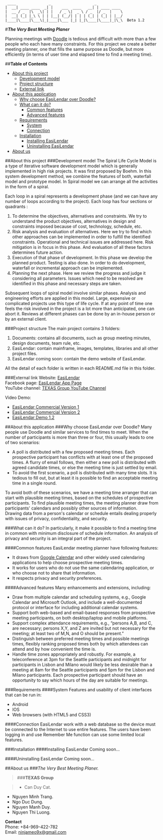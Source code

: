      ____               _                    _
    |  __| ____ ____  _| |    ___  ____   __| | ____ ____
    |  __ / _  |\  _\| | |   / _ \|  _ \ / _  |/ _  |    \
    |  __| (_| |_\ \ | | |__| (__/| | | | (_| | (_| | |__/
    |____|\____|\___\|_|____|\___ |_| |_|\____|\____|_|\_\  Beta 1.2
#**_The Very Best Meeting Planer_**  

Planning meetings with [Doodle](http://doodle.com/ "Doodle") is tedious and difficult with more than a few people who each have many constraints. For this project we create a better meeting planner, one that fills the same purpose as Doodle, but more efficiently (in terms of user time and elapsed time to find a meeting time).

##**Table of Contents**

- [About this project](#about-this-project)
  - [Development model](#development-model)
  - [Project structure](#project-structure)
  - [External link](#external-link)
- [About this application](#about-this-application)
  - [Why choose EasiLendar over Doodle?](#why-choose-easilendar-over-doodle)
  - [What can it do?](#what-can-it-do)
    - [Common features](#common-features)
    - [Advanced features](#advanced-features)
  - [Requirements](#requirements)
    - [System](#system)
    - [Connection](#connection)
  - [Installation](#installation)
    - [Installing EasiLendar](#installing-easilendar)
    - [Uninstalling EasiLendar](#uninstalling-easilendar)
- [About us](#about-us)

##About this project
###Development model
The Spiral Life Cycle Model is a type of iterative software development model which is generally implemented in high risk projects. It was first proposed by Boehm. In this system development method, we combine the features of both, waterfall model and prototype model. In Spiral model we can arrange all the activities in the form of a spiral.  

Each loop in a spiral represents a development phase (and we can have any number of loops according to the project). Each loop has four sections or quadrants :

1. To determine the objectives, alternatives and constraints. We try to understand the product objectives, alternatives in design and constraints imposed because of cost, technology, schedule, etc.  
2. Risk analysis and evaluation of alternatives. Here we try to find which other approaches can be implemented in order to fulfill the identified constraints. Operational and technical issues are addressed here. Risk mitigation is in focus in this phase. And evaluation of all these factors determines future action.  
3. Execution of that phase of development. In this phase we develop the planned product. Testing is also done. In order to do development, waterfall or incremental approach can be implemented.  
4. Planning the next phase. Here we review the progress and judge it considering all parameters. Issues which need to be resolved are identified in this phase and necessary steps are taken.  

Subsequent loops of spiral model involve similar phases. Analysis and engineering efforts are applied in this model. Large, expensive or complicated projects use this type of life cycle. If at any point of time one feels the risk involved in the project is a lot more than anticipated, one can abort it. Reviews at different phases can be done by an in-house person or by an external client.

###Project structure
The main project contains 3 folders:

1. Documents: contains all documents, such as group meeting minutes, design documents, team rule, etc.  
2. EasiLendar: contain mainframe, images, templates, libraries and all other project files.  
3. EasiLendar coming soon: contain the demo website of EasiLendar.

All the detail of each folder is written in each README.md file in this folder.

###External link
Website: [EasiLendar](http://easilendar.wc.lt "EasiLendar")  
Facebook page: [EasiLendar App Page](https://www.facebook.com/EasiLendar "EasiLendar page")  
YouTube channel: [TEXAS Group YouTube Channel](https://www.youtube.com/channel/UC3tYd_GAkPAAp_QXKOTdsxw "TEXAS Group Channel")

Video Demo:

- [EasiLendar Commercial Version 1](https://www.youtube.com/watch?v=TGB8TLSTENM "Commercial version 1")
- [EasiLendar Commercial Version 2](https://www.youtube.com/watch?v=c0a6OfEMsEw "Commercial version 2")
- [EasiLendar Demo 1.2](https://www.youtube.com/watch?v=6iD-pWrTYTY "Demo 1.2")

##About this application
###Why choose EasiLendar over Doodle?
Many people use Doodle and similar services to find times to meet. When the number of participants is more than three or four, this usually leads to one of two scenarios:  

- A poll is distributed with a few proposed meeting times. Each prospective participant has conflicts with at least one of the proposed times. A flurry of email follows, then either a new poll is distributed with agreed candidate times, or else the meeting time is just settled by email.
- To avoid the first scenario, a poll is distributed with many time slots. It is tedious to fill out, but at least it is possible to find an acceptable meeting time in a single round.  

To avoid both of these scenarios, we have a meeting time arranger that can start with plausible meeting times, based on the schedules of prospective participants. To find plausible meeting times, the meeting planner draw from participants' calendars and possibly other sources of information.  
Drawing data from a person's calendar or schedule entails dealing properly with issues of privacy, confidentiality, and security.

###What can it do?
In particularly, it make it possible to find a meeting time in common with minimum disclosure of schedule information. An analysis of privacy and security is an integral part of the project.

####Common features
EasiLendar meeting planner have following features:

- It draws from [Google Calendar](http://google.com/calendar/ "Google Calendar") and other widely used calendaring applications to help choose prospective meeting times.
- It works for users who do not use the same calendaring application, or who choose not to share that information.
- It respects privacy and security preferences.

####Advanced features
Many enhancements and extensions, including:

- Draw from multiple calendar and scheduling systems, e.g., Google Calendar and Microsoft Outlook, and include a well-documented protocol or interface for including additional calendar systems.
- Support both web-based and email-based responses from prospective meeting participants, on both desktop/laptop and mobile platforms.
- Support complex attendance requirements, e.g., “persons A,B, and C, are necessary; persons X,Y, and Z are invited but not necessary for the meeting; at least two of M,N, and O should be present.”
- Distinguish between preferred meeting times and possible meetings times, flexibly ranking proposed times both by which attendees can attend and by how convenient the time is.
- Handle time zones appropriately and robustly. For example, a teleconference at 3pm for the Seattle participants and midnight for participants in Lisbon and Milano would likely be less desirable than a meeting at 8am for the Seattle participants and 5pm for the Lisbon and Milano participants. Each prospective participant should have an opportunity to say which hours of the day are suitable for meetings.

###Requirements
####System
Features and usability of client interfaces that can be run in:

- Android
- IOS
- Web browsers (with HTML5 and CSS3)

####Connection
EasiLendar work with a web database so the device must be connected to the Internet to use entire features. The users have been logging in and use Remember Me function can use some limited local features.

###Installation
####Installing EasiLendar
Coming soon...

####Uninstalling EasiLendar
Coming soon...

##About us
###_The Very Best Meeting Planer._

>###__TEXAS Group__  

>- Can Duy Cat.  
- Nguyen Minh Trang.  
- Ngo Duc Dung.  
- Nguyen Manh Duy.  
- Nguyen Thi Luong.  

__Contact__  
Phone: +84-969-422-782  
Email: ninjameo9x@gmail.com